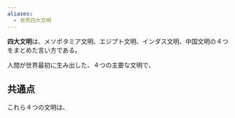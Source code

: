 ```yaml
---
aliases:
  - 世界四大文明
---
```


**四大文明**は、メソポタミア文明、エジプト文明、インダス文明、中国文明の４つをまとめた言い方である。

人間が世界最初に生み出した、４つの主要な文明で、
## 共通点
これら４つの文明は、